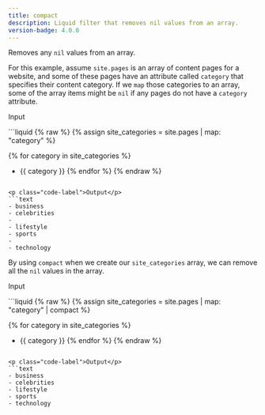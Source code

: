 ```yaml
---
title: compact
description: Liquid filter that removes nil values from an array.
version-badge: 4.0.0
---
```


Removes any `nil` values from an array.

For this example, assume `site.pages` is an array of content pages for a website, and some of these pages have an attribute called `category` that specifies their content category. If we `map` those categories to an array, some of the array items might be `nil` if any pages do not have a `category` attribute.

<p class="code-label">Input</p>
```liquid
{% raw %}
{% assign site_categories = site.pages | map: "category" %}

{% for category in site_categories %}
- {{ category }}
{% endfor %}
{% endraw %}
```

<p class="code-label">Output</p>
```text
- business
- celebrities
-
- lifestyle
- sports
-
- technology
```

By using `compact` when we create our `site_categories` array, we can remove all the `nil` values in the array.

<p class="code-label">Input</p>
```liquid
{% raw %}
{% assign site_categories = site.pages | map: "category" | compact %}

{% for category in site_categories %}
- {{ category }}
{% endfor %}
{% endraw %}
```

<p class="code-label">Output</p>
```text
- business
- celebrities
- lifestyle
- sports
- technology
```
